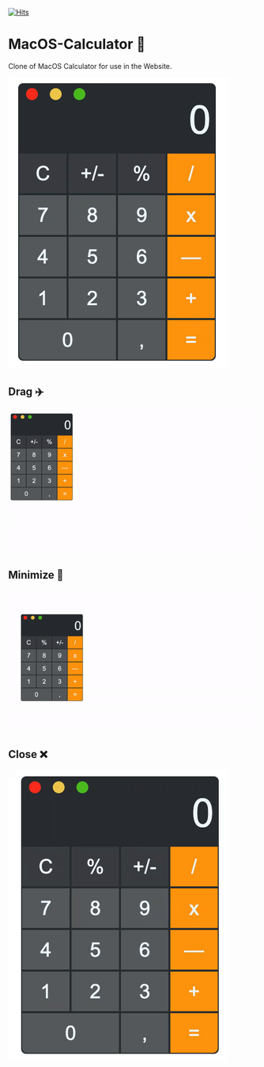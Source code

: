 [![Hits](https://hits.seeyoufarm.com/api/count/incr/badge.svg?url=https%3A%2F%2Fgithub.com%2FAlperengozum%2FMac-OS-Calculator&count_bg=%2379C83D&title_bg=%23555555&icon=&icon_color=%23E7E7E7&title=hits&edge_flat=false)](https://hits.seeyoufarm.com)
# MacOS-Calculator 🧮
Clone of MacOS Calculator for use in the Website.


![Calculator](calculator.gif)
## Drag  :airplane:

![Calculator_draggable](draggable.gif)

## Minimize :truck:

![Calculator_minimize](minimize.gif)

## Close :x:

![Calculator_close](close.gif)
